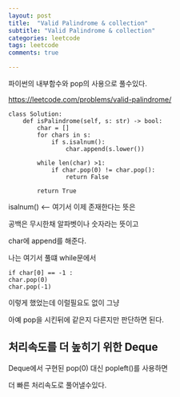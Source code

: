 ```yaml
---
layout: post
title:  "Valid Palindrome & collection"
subtitle: "Valid Palindrome & collection"
categories: leetcode
tags: leetcode
comments: true

---
```


파이썬의 내부함수와 pop의 사용으로 풀수있다.

https://leetcode.com/problems/valid-palindrome/

```
class Solution:
    def isPalindrome(self, s: str) -> bool:
        char = []
        for chars in s:
            if s.isalnum():
                char.append(s.lower())
        
        while len(char) >1:
            if char.pop(0) != char.pop():
                return False
        
        return True
```

isalnum() <-- 여기서 이제 존재한다는 뜻은 

공백은 무시한채 알파벳이나 숫자라는 뜻이고

char에 append를 해준다.

나는 여기서 풀떄 while문에서

```
if char[0] == -1 :
char.pop(0)
char.pop(-1)
```

이렇게 했었는데 이럴필요도 없이 그냥

아예 pop을 시킨뒤에 같은지 다른지만 판단하면 된다.


처리속도를 더 높히기 위한 Deque
---

Deque에서 구현된 pop(0) 대신 popleft()를 사용하면 

더 빠른 처리속도로 풀어낼수있다.


